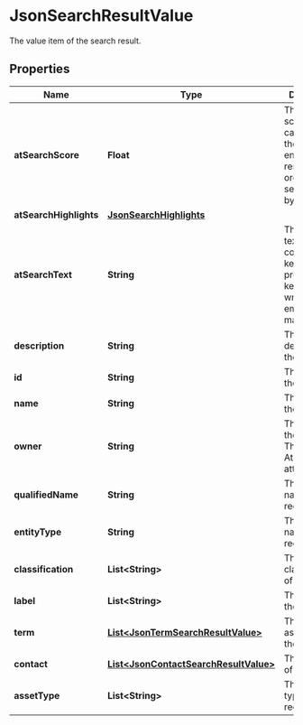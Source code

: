 

# JsonSearchResultValue

The value item of the search result.
## Properties

Name | Type | Description | Notes
------------ | ------------- | ------------- | -------------
**atSearchScore** | **Float** | The search score calculated by the search engine. The results are ordered by search score by default. |  [optional]
**atSearchHighlights** | [**JsonSearchHighlights**](JsonSearchHighlights.md) |  |  [optional]
**atSearchText** | **String** | The target text that contains the keyword as prefix. The keyword is wrapped with emphasis mark. |  [optional]
**description** | **String** | The description of the record. |  [optional]
**id** | **String** | The GUID of the record. |  [optional]
**name** | **String** | The name of the record. |  [optional]
**owner** | **String** | The owner of the record. This is an Atlas native attribute. |  [optional]
**qualifiedName** | **String** | The qualified name of the record. |  [optional]
**entityType** | **String** | The type name of the record. |  [optional]
**classification** | **List&lt;String&gt;** | The classifications of the record. |  [optional]
**label** | **List&lt;String&gt;** | The labels of the record. |  [optional]
**term** | [**List&lt;JsonTermSearchResultValue&gt;**](JsonTermSearchResultValue.md) | The terms assigned to the record. |  [optional]
**contact** | [**List&lt;JsonContactSearchResultValue&gt;**](JsonContactSearchResultValue.md) | The contacts of the record. |  [optional]
**assetType** | **List&lt;String&gt;** | The asset types of the record. |  [optional]



